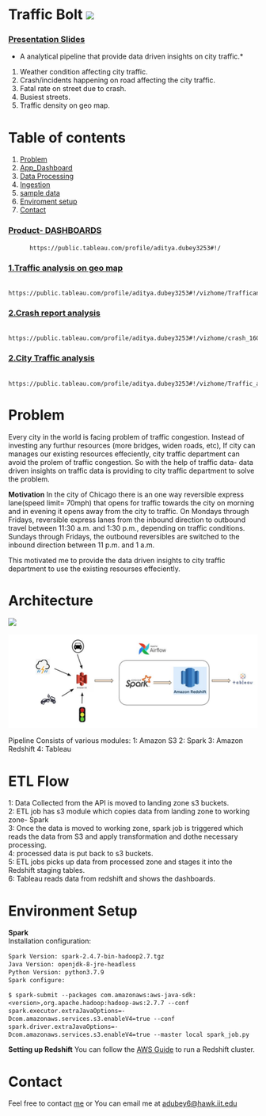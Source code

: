 # Traffic Bolt     <img src=“https://github.com/Ps-budd/Traffic-Bolt/blob/master/Images/traffic-main.png” width=90>

### [Presentation Slides](https://docs.google.com/presentation/d/1snsZjZkWUjwdy_0o7bam-rFQLeCnHkwbf63Rf6z_234/edit#slide=id.g9dc222c2d3_0_0)
* A analytical pipeline that provide data driven insights on city traffic.*
1. Weather condition affecting city traffic.
2. Crash/incidents happening on road affecting the city traffic.
3. Fatal rate on street due to crash.
4. Busiest streets.
5. Traffic density on geo map.
# Table of contents

1. [Problem](README.md#Problem)
2. [App_Dashboard](README.md#app_dashboard)
3. [Data Processing](README.md#data_processing)
4. [Ingestion](README.md#Ingestion)
5. [sample data](README.md#sample_data)
5. [Enviroment setup](README.md#architecture_setup)
6. [Contact](README.md#Contact)

 
### [Product- DASHBOARDS](https://public.tableau.com/profile/aditya.dubey3253#!/)
```angular2
      https://public.tableau.com/profile/aditya.dubey3253#!/
```
### [1.Traffic analysis on geo map](https://public.tableau.com/profile/aditya.dubey3253#!/vizhome/Trafficanalysisongeomap/Dashboard1)
```angular2
    https://public.tableau.com/profile/aditya.dubey3253#!/vizhome/Trafficanalysisongeomap/Dashboard1
```

### [2.Crash report analysis](https://public.tableau.com/profile/aditya.dubey3253#!/vizhome/crash_16033013839220/Dashboard2)
```angular2
    https://public.tableau.com/profile/aditya.dubey3253#!/vizhome/crash_16033013839220/Dashboard2
```

### [2.City Traffic analysis](https://public.tableau.com/profile/aditya.dubey3253#!/vizhome/Traffic_analysis_16032111787210/Dashboard1)
```angular2
    https://public.tableau.com/profile/aditya.dubey3253#!/vizhome/Traffic_analysis_16032111787210/Dashboard1
```


# Problem
Every city in the world is facing problem of traffic congestion. Instead of investing any furthur resources (more bridges, widen roads, etc), If city can manages our existing resources effeciently, city traffic department can avoid the prolem of traffic congestion. So with the help of traffic data- data driven insights on traffic data is providing to city traffic department to solve the problem.


<b>Motivation</b>  In the city of Chicago there is an one way reversible express lane(speed limit= 70mph) that opens for traffic towards the city on morning and in evening it opens away from the city to traffic.
On Mondays through Fridays, reversible express lanes from the inbound direction to outbound travel between 11:30 a.m. and 1:30 p.m., depending on traffic conditions. Sundays through Fridays, the outbound reversibles are switched to the inbound direction between 11 p.m. and 1 a.m.

This motivated me to provide the data driven insights to city traffic department to use the existing resourses effeciently.


# Architecture


<img src=“https://github.com/Ps-budd/Traffic-Bolt/blob/master/Images/Architecture.JPG”>

![GitHub Logo](https://github.com/Ps-budd/Traffic-Bolt/blob/master/data%20processing/Architecture.JPG)

Pipeline Consists of various modules:
1: Amazon S3 
2: Spark
3: Amazon Redshift
4: Tableau

# ETL Flow
1: Data Collected from the API is moved to landing zone s3 buckets.  <br>
2: ETL job has s3 module which copies data from landing zone to working zone- Spark  <br>
3: Once the data is moved to working zone, spark job is triggered which reads the data from S3 and apply transformation and dothe necessary processing.  <br>
4: processed data is put back to s3 buckets.  <br>
5: ETL jobs picks up data from processed zone and stages it into the Redshift staging tables.  <br>
6: Tableau reads data from redshift and shows the dashboards. <br>


# Environment Setup

<b>Spark</b>  
Installation configuration:

    Spark Version: spark-2.4.7-bin-hadoop2.7.tgz
    Java Version: openjdk-8-jre-headless
    Python Version: python3.7.9
    Spark configure:
```    
$ spark-submit --packages com.amazonaws:aws-java-sdk:<version>,org.apache.hadoop:hadoop-aws:2.7.7 --conf spark.executor.extraJavaOptions=-Dcom.amazonaws.services.s3.enableV4=true --conf spark.driver.extraJavaOptions=-Dcom.amazonaws.services.s3.enableV4=true --master local spark_job.py
```



<b>Setting up Redshift</b> You can follow the [AWS Guide](https://docs.aws.amazon.com/redshift/latest/gsg/rs-gsg-prereq.html) to run a Redshift cluster.




# Contact
Feel free to contact [me](https://www.linkedin.com/in/adityadubey09/) or You can email me at adubey6@hawk.iit.edu


